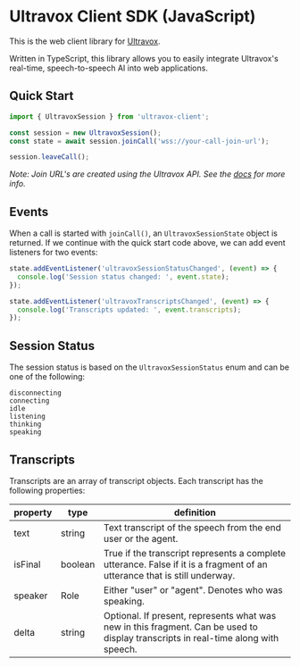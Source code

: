 # Ultravox Client SDK (JavaScript)

This is the web client library for [Ultravox](https://ultravox.ai).

Written in TypeScript, this library allows you to easily integrate Ultravox's real-time, speech-to-speech AI into web applications.

## Quick Start

```javascript
import { UltravoxSession } from 'ultravox-client';

const session = new UltravoxSession();
const state = await session.joinCall('wss://your-call-join-url');

session.leaveCall();
```

_Note: Join URL's are created using the Ultravox API. See the [docs](https://fixie-ai.github.io/ultradox/) for more info._

## Events

When a call is started with `joinCall()`, an `UltravoxSessionState` object is returned. If we continue with the quick start code above, we can add event listeners for two events:

```javascript
state.addEventListener('ultravoxSessionStatusChanged', (event) => {
  console.log('Session status changed: ', event.state);
});

state.addEventListener('ultravoxTranscriptsChanged', (event) => {
  console.log('Transcripts updated: ', event.transcripts);
});
```

## Session Status

The session status is based on the `UltravoxSessionStatus` enum and can be one of the following:

```
disconnecting
connecting
idle
listening
thinking
speaking
```

## Transcripts

Transcripts are an array of transcript objects. Each transcript has the following properties:

| property | type    | definition                                                                                                                         |
| -------- | ------- | ---------------------------------------------------------------------------------------------------------------------------------- |
| text     | string  | Text transcript of the speech from the end user or the agent.                                                                      |
| isFinal  | boolean | True if the transcript represents a complete utterance. False if it is a fragment of an utterance that is still underway.          |
| speaker  | Role    | Either "user" or "agent". Denotes who was speaking.                                                                                |
| delta    | string  | Optional. If present, represents what was new in this fragment. Can be used to display transcripts in real-time along with speech. |
